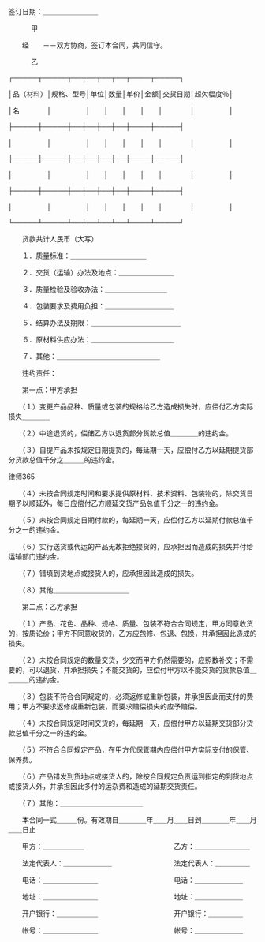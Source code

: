 
 签订日期：＿＿＿＿＿＿＿＿ 

　　　 甲 

　　经　　－－双方协商，签订本合同，共同信守。 

　　　 乙 



┌─────┬─────┬──┬──┬──┬──┬────┬─────┐ 

│品（材料）│规格、型号│单位│数量│单价│金额│交货日期│超欠幅度％│ 

│名　　　　│　　　　　│　　│　　│　　│　　│　　　　│　　　　　│ 

├─────┼─────┼──┼──┼──┼──┼────┼─────┤ 

│　　　　　│　　　　　│　　│　　│　　│　　│　　　　│　　　　　│ 

├─────┼─────┼──┼──┼──┼──┼────┼─────┤ 

│　　　　　│　　　　　│　　│　　│　　│　　│　　　　│　　　　　│ 

├─────┼─────┼──┼──┼──┼──┼────┼─────┤ 

│　　　　　│　　　　　│　　│　　│　　│　　│　　　　│　　　　　│ 

└─────┴─────┴──┴──┴──┴──┴────┴─────┘ 



　　货款共计人民币（大写） 



　　１．质量标准：＿＿＿＿＿＿＿＿＿＿＿ 

　　２．交货（运输）办法及地点：＿＿＿＿＿＿＿＿ 

　　３．质量检验及验收办法：＿＿＿＿＿＿＿＿＿ 

　　４．包装要求及费用负担：＿＿＿＿＿＿＿＿＿＿ 

　　５．结算办法及期限：＿＿＿＿＿＿＿＿＿＿＿＿＿ 

　　６．原材料供应办法：＿＿＿＿＿＿＿＿＿＿＿＿ 

　　７．其他：＿＿＿＿＿＿＿＿＿＿＿＿＿＿＿ 



　　违约责任： 



　　第一点：甲方承担 



　　（１）变更产品品种、质量或包装的规格给乙方造成损失时，应偿付乙方实际损失＿＿＿＿ 



　　（２）中途退货的，偿储乙方以退货部分货款总值＿＿＿＿的违约金。 



　　（３）自提产品未按规定日期提货的，每延期一天，应偿付乙方以延期提货部分货款总值千分之＿＿＿的违约金。 







 
律师365






　　（４）未按合同规定时间和要求提供原材料、技术资料、包装物的，除交货日期予以顺延外，每日应偿付乙方顺延交货产品总值千分之一的违约金。 







　　（５）未按合同规定日期付款的，每延期一天，应偿付乙方以延期付款总值千分之一的违约金。 







　　（６）实行送货或代运的产品无故拒绝接货的，应承担因而造成的损失并付给运输部门违约金。 







　　（７）错填到货地点或接货人的，应承担因此造成的损失。 







　　（８）其他＿＿＿＿＿＿＿＿＿＿＿ 







　　第二点：乙方承担 







　　（１）产品、花色、品种、规格、质量、包装不符合合同规定，甲方同意收货的，按质论价；甲方不同意收货的，乙方应包修、包退、包换，并承担因此造成的损失。 







　　（２）未按合同规定的数量交货，少交而甲方仍然需要的，应照数补交；不需要的，可以退货，并承担损失；不能交货的，应偿付甲方以不能交货的货款总值＿＿＿＿的违约金。 







　　（３）包装不符合合同规定的，必须返修或重新包装，并承担因此而支付的费用；甲方不要求返修或重新包装，而要求赔偿损失的应予赔偿。 







　　（４）未按合同规定时间交货的，每延期一天，应偿付甲方以延期交货部分货款总值千分之一的违约金。 







　　（５）不符合合同规定产品，在甲方代保管期内应偿付甲方实际支付的保管、保养费。 







　　（６）产品错发到货地点或接货人的，除按合同规定负责运到指定的到货地点或接货人外，并承担因此多付的运杂费和造成的延期交货责任。 







　　（７）其他：＿＿＿＿＿＿＿＿＿＿＿＿ 







　　本合同一式＿＿＿份。有效期自＿＿＿＿年＿＿月＿＿日到＿＿＿＿年＿＿月＿＿日止 







　　甲方：＿＿＿＿＿＿　　　　　　　　　　　　　乙方：＿＿＿＿＿＿＿＿ 



　　法定代表人：＿＿＿＿＿＿＿　　　　　　　　　法定代表人：＿＿＿＿＿ 



　　电话：＿＿＿＿＿＿＿＿　　　　　　　　　　　电话：＿＿＿＿＿＿＿ 



　　地址：＿＿＿＿＿＿＿＿　　　　　　　　　　　地址：＿＿＿＿＿＿＿ 



　　开户银行：＿＿＿＿＿＿　　　　　　　　　　　开户银行：＿＿＿＿＿ 



　　帐号：＿＿＿＿＿＿＿＿　　　　　　　　　　　帐号：＿＿＿＿＿＿＿ 


 

 
 
 
 
 
  


  
 

  


  


  
 
 
 
 

